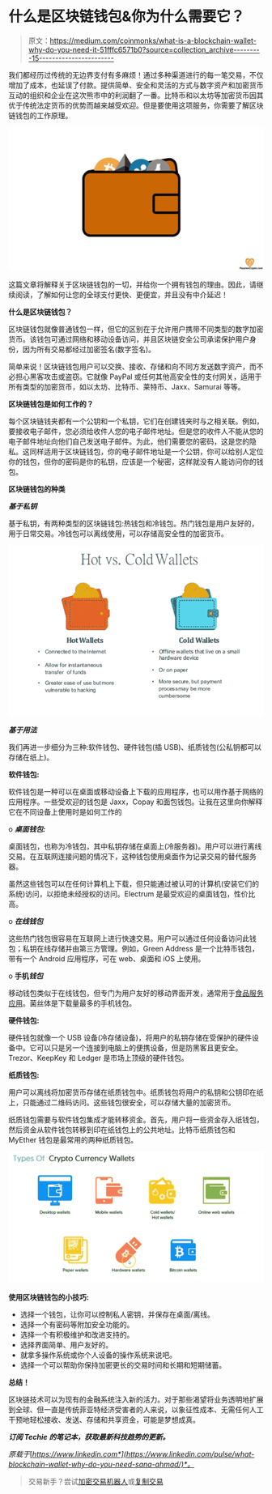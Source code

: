 # 什么是区块链钱包&你为什么需要它？

> 原文：<https://medium.com/coinmonks/what-is-a-blockchain-wallet-why-do-you-need-it-51fffc6571b0?source=collection_archive---------15----------------------->

我们都经历过传统的无边界支付有多麻烦！通过多种渠道进行的每一笔交易，不仅增加了成本，也延误了付款。提供简单、安全和灵活的方式与数字资产和加密货币互动的组织和企业在这次熊市中的利润翻了一番。比特币和以太坊等加密货币因其优于传统法定货币的优势而越来越受欢迎。但是要使用这项服务，你需要了解区块链钱包的工作原理。

![](img/651dbcadac92043007feee0f55de1ce5.png)

这篇文章将解释关于区块链钱包的一切，并给你一个拥有钱包的理由。因此，请继续阅读，了解如何让您的全球支付更快、更便宜，并且没有中介延迟！

**什么是区块链钱包？**

区块链钱包就像普通钱包一样，但它的区别在于允许用户携带不同类型的数字加密货币。该钱包可通过网络和移动设备访问，并且区块链安全公司承诺保护用户身份，因为所有交易都经过加密签名(数字签名)。

简单来说！区块链钱包用户可以交换、接收、存储和向不同方发送数字资产，而不必担心黑客攻击或盗窃。它就像 PayPal 或任何其他高安全性的支付网关，适用于所有类型的加密货币，如以太坊、比特币、莱特币、Jaxx、Samurai 等等。

**区块链钱包是如何工作的？**

每个区块链钱夹都有一个公钥和一个私钥，它们在创建钱夹时与之相关联。例如，要接收电子邮件，您必须给收件人您的电子邮件地址。但是您的收件人不能从您的电子邮件地址向他们自己发送电子邮件。为此，他们需要您的密码，这是您的隐私。这同样适用于区块链钱包，你的电子邮件地址是一个公钥，你可以给别人定位你的钱包，但你的密码是你的私钥，应该是一个秘密，这样就没有人能访问你的钱包。

**区块链钱包的种类**

***基于私钥***

基于私钥，有两种类型的区块链钱包:热钱包和冷钱包。热门钱包是用户友好的，用于日常交易。冷钱包可以离线使用，可以存储高安全性的加密货币。

![](img/422983dcf9ef9482abb64c7bce310e5c.png)

***基于用法***

我们再进一步细分为三种:软件钱包、硬件钱包(插 USB)、纸质钱包(公私钥都可以存储在纸上)。

**软件钱包:**

软件钱包是一种可以在桌面或移动设备上下载的应用程序，也可以用作基于网络的应用程序。一些受欢迎的钱包是 Jaxx，Copay 和面包钱包。让我在这里向你解释它在不同设备上使用时是如何工作的

o ***桌面钱包:***

桌面钱包，也称为冷钱包，其中私钥存储在桌面上(冷服务器)。用户可以进行离线交易。在互联网连接问题的情况下，这种钱包使用桌面作为记录交易的替代服务器。

虽然这些钱包可以在任何计算机上下载，但只能通过被认可的计算机(安装它们的系统)访问，以拒绝未经授权的访问。Electrum 是最受欢迎的桌面钱包，性价比高。

o ***在线钱包***

这些热门钱包很容易在互联网上进行快速交易。用户可以通过任何设备访问此钱包；私钥在线存储并由第三方管理。例如，Green Address 是一个比特币钱包，带有一个 Android 应用程序，可在 web、桌面和 iOS 上使用。

o **手机*钱包***

移动钱包类似于在线钱包，但专门为用户友好的移动界面开发，通常用于[食品服务应用](https://www.linkedin.com/pulse/win-your-fooders-apps-like-uber-eats-complete-guide-sana-ahmad/?trackingId=XjdsCRLmnNwRX31%2Bp23HOw%3D%3D)。菌丝体是下载量最多的手机钱包。

**硬件钱包:**

硬件钱包就像一个 USB 设备(冷存储设备)，将用户的私钥存储在受保护的硬件设备中。它可以只是另一个连接到电脑上的便携设备，但是防黑客且更安全。Trezor、KeepKey 和 Ledger 是市场上顶级的硬件钱包。

**纸质钱包:**

用户可以离线将加密货币存储在纸质钱包中。纸质钱包将用户的私钥和公钥印在纸上，只能通过二维码访问。这些钱包很安全，可以存储大量的加密货币。

纸质钱包需要与软件钱包集成才能转移资金。首先，用户将一些资金存入纸钱包，然后资金从软件钱包转移到印在纸钱包上的公共地址。比特币纸质钱包和 MyEther 钱包是最常用的两种纸质钱包。

![](img/ed5cd9cb3ea6279ec8899570b16c62ce.png)

**使用区块链钱包的小技巧:**

*   选择一个钱包，让你可以控制私人密钥，并保存在桌面/离线。
*   选择一个有密码等附加安全功能的。
*   选择一个有积极维护和改进支持的。
*   选择界面简单、用户友好的。
*   就拿多操作系统或你个人设备的操作系统来说吧。
*   选择一个可以帮助你保持加密更长的交易时间和长期和短期储蓄。

**总结！**

区块链技术可以为现有的金融系统注入新的活力。对于那些渴望将业务透明地扩展到全球、但一直是传统菲亚特经济受害者的人来说，以象征性成本、无需任何人工干预地轻松接收、发送、存储和共享资金，可能是梦想成真。

***订阅 Techie 的笔记本，获取最新科技趋势的更新。***

*原载于*[*https://www.linkedin.com*](https://www.linkedin.com/pulse/what-blockchain-wallet-why-do-you-need-sana-ahmad/)*。*

> 交易新手？尝试[加密交易机器人](/coinmonks/crypto-trading-bot-c2ffce8acb2a)或[复制交易](/coinmonks/top-10-crypto-copy-trading-platforms-for-beginners-d0c37c7d698c)